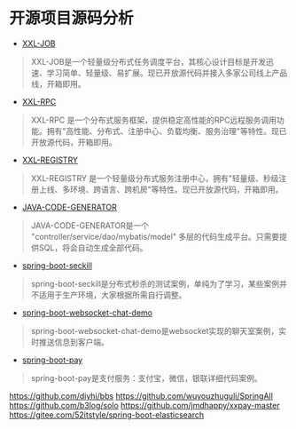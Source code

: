# 开源项目源码分析

- [XXL-JOB](https://github.com/zanghongmin/Source-Code-Reading-for-100-Projects/blob/master/docs/XXL-JOB.md)  
> XXL-JOB是一个轻量级分布式任务调度平台，其核心设计目标是开发迅速、学习简单、轻量级、易扩展。现已开放源代码并接入多家公司线上产品线，开箱即用。
- [XXL-RPC](https://github.com/zanghongmin/Source-Code-Reading-for-100-Projects/blob/master/docs/XXL-RPC.md)  
> XXL-RPC 是一个分布式服务框架，提供稳定高性能的RPC远程服务调用功能。拥有"高性能、分布式、注册中心、负载均衡、服务治理"等特性。现已开放源代码，开箱即用。
- [XXL-REGISTRY](https://github.com/zanghongmin/Source-Code-Reading-for-100-Projects/blob/master/docs/XXL-REGISTRY.md)  
> XXL-REGISTRY 是一个轻量级分布式服务注册中心，拥有"轻量级、秒级注册上线、多环境、跨语言、跨机房"等特性。现已开放源代码，开箱即用。
- [JAVA-CODE-GENERATOR](https://github.com/zanghongmin/Source-Code-Reading-for-100-Projects/blob/master/docs/JAVA-CODE-GENERATOR.md)  
> JAVA-CODE-GENERATOR是一个 "controller/service/dao/mybatis/model" 多层的代码生成平台。只需要提供SQL，将会自动生成全部代码。
- [spring-boot-seckill](https://github.com/zanghongmin/Source-Code-Reading-for-100-Projects/blob/master/docs/spring-boot-seckill.md)  
> spring-boot-seckill是分布式秒杀的测试案例，单纯为了学习，某些案例并不适用于生产环境，大家根据所需自行调整。
- [spring-boot-websocket-chat-demo](https://github.com/zanghongmin/Source-Code-Reading-for-100-Projects/blob/master/docs/spring-boot-websocket-chat-demo.md)  
> spring-boot-websocket-chat-demo是websocket实现的聊天室案例，实时推送信息到客户端。
- [spring-boot-pay](https://github.com/zanghongmin/Source-Code-Reading-for-100-Projects/blob/master/docs/spring-boot-pay.md)  
> spring-boot-pay是支付服务：支付宝，微信，银联详细代码案例。



https://github.com/diyhi/bbs
https://github.com/wuyouzhuguli/SpringAll
https://github.com/b3log/solo
https://github.com/jmdhappy/xxpay-master
https://gitee.com/52itstyle/spring-boot-elasticsearch









